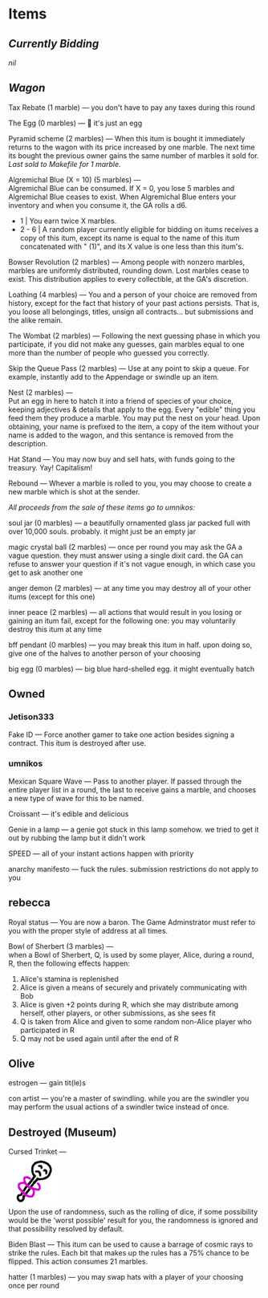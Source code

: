 # Items

## *Currently Bidding*

*nil*

## *Wagon*

Tax Rebate (1 marble) — you don't have to pay any taxes during this round

The Egg (0 marbles) — 🥚 it's just an egg

Pyramid scheme (2 marbles) — When this itum is bought it immediately returns to the wagon with its price increased by one marble. The next time its bought the previous owner gains the same number of marbles it sold for.  *Last sold to Makefile for 1 marble.*

Algremichal Blue (X = 10) (5 marbles) —  
Algremichal Blue can be consumed.
If X = 0, you lose 5 marbles and Algremichal Blue ceases to exist.
When Algremichal Blue enters your inventory and when you consume it, the GA rolls a d6.
* 1 | You earn twice X marbles.
* 2 - 6 | A random player currently eligible for bidding on itums receives a copy of this itum, except its name is equal to the name of this itum concatenated with " (1)", and its X value is one less than this itum's.

Bowser Revolution (2 marbles) — Among people with nonzero marbles, marbles are uniformly distributed, rounding down.  Lost marbles cease to exist.  This distribution applies to every collectible, at the GA's discretion.

Loathing (4 marbles) — You and a person of your choice are removed from history, except for the fact that history of your past actions persists.  That is, you loose all belongings, titles, unsign all contracts… but submissions and the alike remain.

The Wombat (2 marbles) — Following the next guessing phase in which you participate, if you did not make any guesses, gain marbles equal to one more than the number of people who guessed you correctly.

Skip the Queue Pass (2 marbles) — Use at any point to skip a queue.  For example, instantly add to the Appendage or swindle up an item.

Nest (2 marbles) —  
Put an egg in here to hatch it into a friend of species of your choice, keeping adjectives & details that apply to the egg.  Every "edible" thing you feed them they produce a marble.  You may put the nest on your head.
Upon obtaining, your name is prefixed to the item, a copy of the item without your name is added to the wagon, and this sentance is removed from the description.

Hat Stand — You may now buy and sell hats, with funds going to the treasury. Yay! Capitalism!

Rebound — Whever a marble is rolled to you, you may choose to create a new marble which is shot at the sender.

*All proceeds from the sale of these items go to umnikos:*

soul jar  (0 marbles) — a beautifully ornamented glass jar packed full with over 10,000 souls. probably. it might just be an empty jar

magic crystal ball (2 marbles) — once per round you may ask the GA a vague question. they must answer using a single dixit card. the GA can refuse to answer your question if it's not vague enough, in which case you get to ask another one

anger demon (2 marbles) — at any time you may destroy all of your other itums (except for this one)

inner peace (2 marbles) — all actions that would result in you losing or gaining an itum fail, except for the following one: you may voluntarily destroy this itum at any time

bff pendant (0 marbles) — you may break this itum in half. upon doing so, give one of the halves to another person of your choosing

big egg (0 marbles) — big blue hard-shelled egg. it might eventually hatch

## Owned

### Jetison333

Fake ID — Force another gamer to take one action besides signing a contract.  This itum is destroyed after use.

### umnikos

Mexican Square Wave — Pass to another player. If passed through the entire player list in a round, the last to receive gains a marble, and chooses a new type of wave for this to be named.

Croissant — it's edible and delicious

Genie in a lamp — a genie got stuck in this lamp somehow. we tried to get it out by rubbing the lamp but it didn't work

SPEED — all of your instant actions happen with priority

anarchy manifesto — fuck the rules. submission restrictions do not apply to you

## rebecca

Royal status — You are now a baron. The Game Adminstrator must refer to you with the proper style of address at all times.

Bowl of Sherbert (3 marbles) —  
when a Bowl of Sherbert, Q, is used by some player, Alice, during a round, R, then the following effects happen:
1. Alice's stamina is replenished
2. Alice is given a means of securely and privately communicating with Bob
3. Alice is given +2 points during R, which she may distribute among herself, other players, or other submissions, as she sees fit
4. Q is taken from Alice and given to some random non-Alice player who participated in R
5. Q may not be used again until after the end of R

## Olive

estrogen — gain tit(le)s

con artist — you're a master of swindling. while you are the swindler you may perform the usual actions of a swindler twice instead of once.


## Destroyed (Museum)

Cursed Trinket —  
![](img/Cursed-trinket.png)  
Upon the use of randomness, such as the rolling of dice, if some possibility would be the 'worst possible' result for you, the randomness is ignored and that possibility resolved by default.

Biden Blast — This itum can be used to cause a barrage of cosmic rays to strike the rules. Each bit that makes up the rules has a 75% chance to be flipped. This action consumes 21 marbles.

hatter (1 marbles) — you may swap hats with a player of your choosing once per round